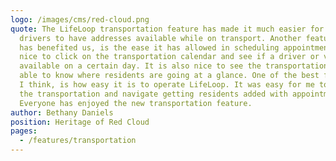 ```yaml
---
logo: /images/cms/red-cloud.png
quote: The LifeLoop transportation feature has made it much easier for our
  drivers to have addresses available while on transport. Another feature that
  has benefited us, is the ease it has allowed in scheduling appointments. It’s
  nice to click on the transportation calendar and see if a driver or vehicle is
  available on a certain day. It is also nice to see the transportations to be
  able to know where residents are going at a glance. One of the best features,
  I think, is how easy it is to operate LifeLoop. It was easy for me to access
  the transportation and navigate getting residents added with appointments.
  Everyone has enjoyed the new transportation feature.
author: Bethany Daniels
position: Heritage of Red Cloud
pages:
  - /features/transportation
---
```

